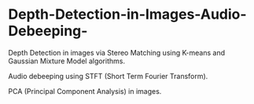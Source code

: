 # Depth-Detection-in-Images-Audio-Debeeping-
Depth Detection in images via Stereo Matching using K-means and Gaussian Mixture Model algorithms.  

Audio debeeping using STFT (Short Term Fourier Transform).  

PCA (Principal Component Analysis) in images.
